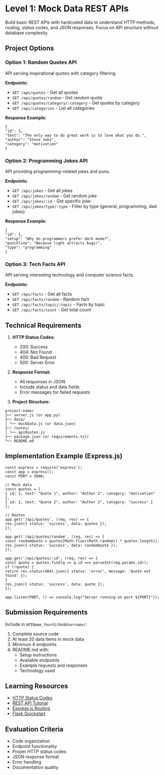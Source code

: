 # Level 1: Mock Data REST APIs

Build basic REST APIs with hardcoded data to understand HTTP methods, routing, status codes, and JSON responses. Focus on API structure without database complexity.

## Project Options

### Option 1: Random Quotes API
API serving inspirational quotes with category filtering.

**Endpoints:**
- `GET /api/quotes` - Get all quotes
- `GET /api/quotes/random` - Get random quote
- `GET /api/quotes/category/:category` - Get quotes by category
- `GET /api/categories` - List all categories

**Response Example:**
```
{
"id": 1,
"text": "The only way to do great work is to love what you do.",
"author": "Steve Jobs",
"category": "motivation"
}
```


### Option 2: Programming Jokes API
API providing programming-related jokes and puns.

**Endpoints:**
- `GET /api/jokes` - Get all jokes
- `GET /api/jokes/random` - Get random joke
- `GET /api/jokes/:id` - Get specific joke
- `GET /api/jokes/type/:type` - Filter by type (general, programming, dad jokes)

**Response Example:**
```
{
"id": 1,
"setup": "Why do programmers prefer dark mode?",
"punchline": "Because light attracts bugs!",
"type": "programming"
}
```


### Option 3: Tech Facts API
API serving interesting technology and computer science facts.

**Endpoints:**
- `GET /api/facts` - Get all facts
- `GET /api/facts/random` - Random fact
- `GET /api/facts/topic/:topic` - Facts by topic
- `GET /api/facts/count` - Get total count

## Technical Requirements

1. **HTTP Status Codes:**
   - 200: Success
   - 404: Not Found
   - 400: Bad Request
   - 500: Server Error

2. **Response Format:**
   - All responses in JSON
   - Include status and data fields
   - Error messages for failed requests

3. **Project Structure:**
```
project-name/
├── server.js (or app.py)
├── data/
│ └── mockData.js (or data.json)
├── routes/
│ └── apiRoutes.js
├── package.json (or requirements.txt)
└── README.md
```


## Implementation Example (Express.js)
```
const express = require('express');
const app = express();
const PORT = 3000;

// Mock data
const quotes = [
{ id: 1, text: "Quote 1", author: "Author 1", category: "motivation" },
{ id: 2, text: "Quote 2", author: "Author 2", category: "success" }
];

// Routes
app.get('/api/quotes', (req, res) => {
res.json({ status: 'success', data: quotes });
});

app.get('/api/quotes/random', (req, res) => {
const randomQuote = quotes[Math.floor(Math.random() * quotes.length)];
res.json({ status: 'success', data: randomQuote });
});

app.get('/api/quotes/:id', (req, res) => {
const quote = quotes.find(q => q.id === parseInt(req.params.id));
if (!quote) {
return res.status(404).json({ status: 'error', message: 'Quote not found' });
}
res.json({ status: 'success', data: quote });
});

app.listen(PORT, () => console.log("Server running on port ${PORT}"));
```


## Submission Requirements

Include in `APIName_YourGitHubUsername/`:

1. Complete source code
2. At least 20 data items in mock data
3. Minimum 4 endpoints
4. README.md with:
   - Setup instructions
   - Available endpoints
   - Example requests and responses
   - Technology used

## Learning Resources

- [HTTP Status Codes](https://developer.mozilla.org/en-US/docs/Web/HTTP/Status)
- [REST API Tutorial](https://restfulapi.net/)
- [Express.js Routing](https://expressjs.com/en/guide/routing.html)
- [Flask Quickstart](https://flask.palletsprojects.com/en/stable/quickstart/)

## Evaluation Criteria

- Code organization
- Endpoint functionality
- Proper HTTP status codes
- JSON response format
- Error handling
- Documentation quality
